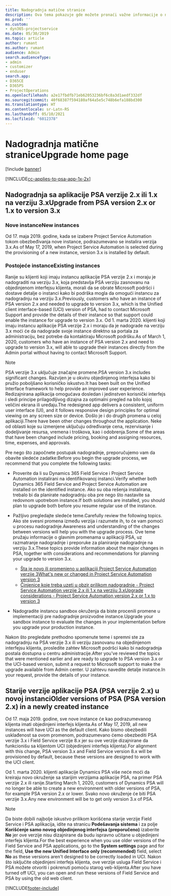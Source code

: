 ```yaml
---
title: Nadogradnja matične stranice
description: Ova tema pokazuje gde možete pronaći važne informacije o novim i izmenjenim funkcijama u aplikaciji Dynamics 365 Project Service Automation i postupak nadogradnje na najnoviju verziju.
ms.prod: ''
ms.custom:
- dyn365-projectservice
ms.date: 05/30/2019
ms.topic: article
author: rumant
ms.author: rumant
audience: Admin
search.audienceType:
- admin
- customizer
- enduser
search.app:
- D365CE
- D365PS
- ProjectOperations
ms.openlocfilehash: a2e17fbdfb71eb62053236bf6c8a3d1aedf332df
ms.sourcegitcommit: 40f68387f594180af64a5e5c748b6efa188bd300
ms.translationtype: HT
ms.contentlocale: sr-Latn-RS
ms.lasthandoff: 05/10/2021
ms.locfileid: "6012378"
---
```

# <a name="upgrade-home-page"></a><span data-ttu-id="371a4-103">Nadogradnja matične stranice</span><span class="sxs-lookup"><span data-stu-id="371a4-103">Upgrade home page</span></span>

[!include [banner](../includes/psa-now-project-operations.md)]

[!INCLUDE[cc-applies-to-psa-app-1x-2x](../includes/cc-applies-to-psa-app-1x-2x.md)]

## <a name="upgrade-from-psa-version-2x-or-1x-to-version-3x"></a><span data-ttu-id="371a4-104">Nadogradnja sa aplikacije PSA verzije 2.x ili 1.x na verziju 3.x</span><span class="sxs-lookup"><span data-stu-id="371a4-104">Upgrade from PSA version 2.x or 1.x to version 3.x</span></span>

### <a name="new-instances"></a><span data-ttu-id="371a4-105">Nove instance</span><span class="sxs-lookup"><span data-stu-id="371a4-105">New instances</span></span>

<span data-ttu-id="371a4-106">Od 17. maja 2019. godine, kada se izabere Project Service Automation tokom obezbeđivanja nove instance, podrazumevano se instalira verzija 3.x.</span><span class="sxs-lookup"><span data-stu-id="371a4-106">As of May 17, 2019, when Project Service Automation is selected during the provisioning of a new instance, version 3.x is installed by default.</span></span>

### <a name="existing-instances"></a><span data-ttu-id="371a4-107">Postojeće instance</span><span class="sxs-lookup"><span data-stu-id="371a4-107">Existing instances</span></span>

<span data-ttu-id="371a4-108">Ranije su klijenti koji imaju instancu aplikacije PSA verzije 2.x i moraju je nadograditi na verziju 3.x, koja predstavlja PSA verziju zasnovanu na objedinjenom interfejsu klijenta, morali da se obrate Microsoft podršci i dostave detalje o instanci kako bi podrška mogla da omogući instancu za nadogradnju na verziju 3.x.</span><span class="sxs-lookup"><span data-stu-id="371a4-108">Previously, customers who have an instance of PSA version 2.x and needed to upgrade to version 3.x, which is the Unified client interface-based (UCI) version of PSA, had to contact Microsoft Support and provide the details of their instance so that support could enable the instance for upgrade to version 3.x.</span></span> <span data-ttu-id="371a4-109">Od 1. marta 2020. klijenti koji imaju instancu aplikacije PSA verzije 2.x i moraju da je nadograde na verziju 3.x moći će da nadograde svoje instance direktno sa portala za administraciju, bez potrebe da kontaktiraju Microsoft podršku.</span><span class="sxs-lookup"><span data-stu-id="371a4-109">As of March 1, 2020, customers who have an instance of PSA version 2.x and need to upgrade to version 3.x, will able to upgrade their instances directly from the Admin portal without having to contact Microsoft Support.</span></span>  

> [!NOTE]
> <span data-ttu-id="371a4-110">PSA verzije 3.x uključuje značajne promene.</span><span class="sxs-lookup"><span data-stu-id="371a4-110">PSA version 3.x includes significant changes.</span></span> <span data-ttu-id="371a4-111">Razvijen je u okviru objedinjenog interfejsa kako bi pružio poboljšano korisničko iskustvo.</span><span class="sxs-lookup"><span data-stu-id="371a4-111">It has been built on the Unified Interface framework to help provide an improved user experience.</span></span> <span data-ttu-id="371a4-112">Redizajnirana aplikacija omogućava dosledan i jedinstven korisnički interfejs i sledi principe prilagodljivog dizajna za optimalni pregled na bilo kojoj veličini ekrana ili uređaju.</span><span class="sxs-lookup"><span data-stu-id="371a4-112">The redesigned app delivers a consistent, uniform user interface (UI), and it follows responsive design principles for optimal viewing on any screen size or device.</span></span> <span data-ttu-id="371a4-113">Došlo je i do drugih promena u celoj aplikaciji.</span><span class="sxs-lookup"><span data-stu-id="371a4-113">There have been other changes throughout the application.</span></span> <span data-ttu-id="371a4-114">Neke od oblasti koje su izmenjene uključuju određivanje cena, rezervisanje i dodeljivanje resursa, vremena i troškova, kao i odobrenja.</span><span class="sxs-lookup"><span data-stu-id="371a4-114">Some of the areas that have been changed include pricing, booking and assigning resources, time, expenses, and approvals.</span></span>

<span data-ttu-id="371a4-115">Pre nego što započnete postupak nadogradnje, preporučujemo vam da obavite sledeće zadatke:</span><span class="sxs-lookup"><span data-stu-id="371a4-115">Before you begin the upgrade process, we recommend that you complete the following tasks:</span></span>

- <span data-ttu-id="371a4-116">Proverite da li su Dynamics 365 Field Service i Project Service Automation instalirani na identifikovanoj instanci.</span><span class="sxs-lookup"><span data-stu-id="371a4-116">Verify whether both Dynamics 365 Field Service and Project Service Automation are installed on the identified instance.</span></span> <span data-ttu-id="371a4-117">Ako su oba rešenja instalirana, trebalo bi da planirate nadogradnju oba pre nego što nastavite sa redovnom upotrebom instance.</span><span class="sxs-lookup"><span data-stu-id="371a4-117">If both solutions are installed, you should plan to upgrade both before you resume regular use of the instance.</span></span>
- <span data-ttu-id="371a4-118">Pažljivo pregledajte sledeće teme.</span><span class="sxs-lookup"><span data-stu-id="371a4-118">Carefully review the following topics.</span></span> <span data-ttu-id="371a4-119">Ako ste svesni promena između verzija i razumete ih, to će vam pomoći u procesu nadogradnje.</span><span class="sxs-lookup"><span data-stu-id="371a4-119">Awareness and understanding of the changes between versions will help you with the upgrade process.</span></span> <span data-ttu-id="371a4-120">Ove teme pružaju informacije o glavnim promenama u aplikaciji PSA, uz razmatranje nadogradnje i preporuke za planiranje nadogradnje na verziju 3.x.</span><span class="sxs-lookup"><span data-stu-id="371a4-120">These topics provide information about the major changes in PSA, together with considerations and recommendations for planning your upgrade to version 3.x.</span></span>

    - [<span data-ttu-id="371a4-121">Šta je novo ili promenjeno u aplikaciji Project Service Automation verzije 3</span><span class="sxs-lookup"><span data-stu-id="371a4-121">What's new or changed in Project Service Automation version 3</span></span>](whats-new-changed-v3.md)
    - [<span data-ttu-id="371a4-122">Činjenice koje treba uzeti u obzir prilikom nadogradnje - Project Service Automation verzije 2.x ili 1.x na verziju 3.x</span><span class="sxs-lookup"><span data-stu-id="371a4-122">Upgrade considerations - Project Service Automation version 2.x or 1.x to version 3</span></span>](upgrade-v3.md)

- <span data-ttu-id="371a4-123">Nadogradite instancu sandbox okruženja da biste procenili promene u implementaciji pre nadogradnje proizvodne instance.</span><span class="sxs-lookup"><span data-stu-id="371a4-123">Upgrade your sandbox instance to evaluate the changes in your implementation before you upgrade your production instance.</span></span>

<span data-ttu-id="371a4-124">Nakon što pregledate prethodno spomenute teme i spremni ste za nadogradnju na PSA verzije 3.x ili verziju zasnovanu na objedinjenom interfejsu klijenta, prosledite zahtev Microsoft podršci kako bi nadogradnja postala dostupna u centru administracije.</span><span class="sxs-lookup"><span data-stu-id="371a4-124">After you've reviewed the topics that were mentioned earlier and are ready to upgrade to PSA version 3.x or the UCI-based version, submit a request to Microsoft support to make the upgrade available from Admin center.</span></span> <span data-ttu-id="371a4-125">U zahtevu navedite detalje instance.</span><span class="sxs-lookup"><span data-stu-id="371a4-125">In your request, provide the details of your instance.</span></span>

## <a name="older-versions-of-psa-psa-version-2x-in-a-newly-created-instance"></a><span data-ttu-id="371a4-126">Starije verzije aplikacije PSA (PSA verzije 2.x) u novoj instanci</span><span class="sxs-lookup"><span data-stu-id="371a4-126">Older versions of PSA (PSA version 2.x) in a newly created instance</span></span>

<span data-ttu-id="371a4-127">Od 17. maja 2019. godine, sve nove instance će kao podrazumevanog klijenta imati objedinjeni interfejs klijenta.</span><span class="sxs-lookup"><span data-stu-id="371a4-127">As of May 17, 2019, all new instances will have UCI as the default client.</span></span> <span data-ttu-id="371a4-128">Kako bismo obezbedili usklađenost sa ovom promenom, podrazumevano ćemo obezbediti PSA verzije 3.x i Field Service verzije 8.x jer su ove verzije dizajnirane da funkcionišu sa klijentom UCI (objedinjeni interfejs klijenta).</span><span class="sxs-lookup"><span data-stu-id="371a4-128">For alignment with this change, PSA version 3.x and Field Service version 8.x will be provisioned by default, because these versions are designed to work with the UCI client.</span></span>

<span data-ttu-id="371a4-129">Od 1. marta 2020. klijenti aplikacije Dynamics PSA više neće moći da kreiraju novo okruženje sa starijim verzijama aplikacije PSA, na primer PSA verzije 2.x ili ranije.</span><span class="sxs-lookup"><span data-stu-id="371a4-129">Starting March 1, 2020, customers of Dynamics PSA will no longer be able to create a new environment with older versions of PSA, for example PSA version 2.x or lower.</span></span> <span data-ttu-id="371a4-130">Svako novo okruženje će biti PSA verzije 3.x.</span><span class="sxs-lookup"><span data-stu-id="371a4-130">Any new environment will be to get only version 3.x of PSA.</span></span>

> [!NOTE]
> <span data-ttu-id="371a4-131">Da biste dobili najbolje iskustvo prilikom korišćena starije verzije Field Service i PSA aplikacija, idite na stranicu **Podešavanja sistema** i za polje **Korišćenje samo novog objedinjenog interfejsa (preporučeno)** izaberite **Ne** jer ove verzije nisu dizajnirane da budu ispravno učitane u objedinjeni interfejs klijenta.</span><span class="sxs-lookup"><span data-stu-id="371a4-131">For the best experience when you use older versions of the Field Service and PSA applications, go to the **System settings** page and for the field, **Use the new Unified Interface only (recommended)** field, select **No** as these versions aren't designed to be correctly loaded in UCI.</span></span> <span data-ttu-id="371a4-132">Nakon što isključite objedinjeni interfejs klijenta, ove verzije usluga Field Service i PSA možete otvoriti i pokrenuti pomoću starog veb-klijenta.</span><span class="sxs-lookup"><span data-stu-id="371a4-132">After you have turned off UCI, you can open and run these versions of Field Service and PSA by using the old web client.</span></span> 


[!INCLUDE[footer-include](../includes/footer-banner.md)]